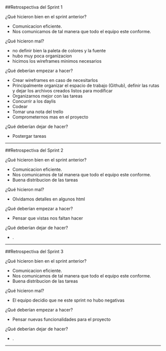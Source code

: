 ##Retrospectiva del Sprint 1

¿Qué hicieron bien en el sprint anterior?
- Comunicacion eficiente.
- Nos comunicamos de tal manera que todo el equipo este conforme.

¿Qué hicieron mal?
- no definir bien la paleta de colores y la fuente
- hubo muy poca organizacion
- hicimos los wireframes minimos necesarios

¿Qué deberían empezar a hacer?
- Crear wireframes en caso de necesitarlos
- Principalmente organizar el espacio de trabajo (Github), definir las rutas y dejar los archivos creados listos para modificar
- Organizarnos mejor con las tareas
- Concurrir a los daylis
- Codear
- Tomar una nota del trello
- Comprometernos mas en el proyecto

¿Qué deberían dejar de hacer?
- Postergar tareas


------------------------------------------------------------------------------


##Retrospectiva del Sprint 2

¿Qué hicieron bien en el sprint anterior?
- Comunicacion eficiente.
- Nos comunicamos de tal manera que todo el equipo este conforme.
- Buena distribucion de las tareas

¿Qué hicieron mal?
- Olvidamos detalles en algunos html

¿Qué deberían empezar a hacer?
- Pensar que vistas nos faltan hacer

¿Qué deberían dejar de hacer?
- .


------------------------------------------------------------------------------


##Retrospectiva del Sprint 3

¿Qué hicieron bien en el sprint anterior?
- Comunicacion eficiente.
- Nos comunicamos de tal manera que todo el equipo este conforme.
- Buena distribucion de las tareas

¿Qué hicieron mal?
- El equipo decidio que ne este sprint no hubo negativas

¿Qué deberían empezar a hacer?
- Pensar nuevas funcionalidades para el proyecto

¿Qué deberían dejar de hacer?
- .


------------------------------------------------------------------------------